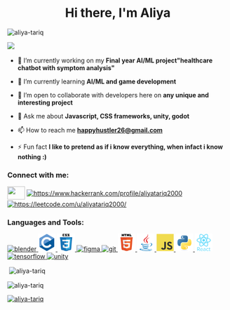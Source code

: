 <h1 align="center">Hi there, I'm Aliya <br>
 </h1>
 <p align="center">

  
</p>


<p align="left"> <img src="https://komarev.com/ghpvc/?username=aliya-tariq&label=Profile%20views&color=0e75b6&style=flat" alt="aliya-tariq" /> </p>
 <img src ="https://media2.dev.to/dynamic/image/width=800%2Cheight=%2Cfit=scale-down%2Cgravity=auto%2Cformat=auto/https%3A%2F%2Fdev-to-uploads.s3.amazonaws.com%2Fi%2F9mtznxfpdeuq48ed1el8.gif"/>
 
- 🔭 I’m currently working on my **Final year AI/ML project"healthcare chatbot with symptom analysis"**

- 🌱 I’m currently learning **AI/ML and game development**

- 👯 I’m open to collaborate with developers here on **any unique and interesting project**

- 💬 Ask me about **Javascript, CSS frameworks, unity, godot**

- 📫 How to reach me **happyhustler26@gmail.com**

- ⚡ Fun fact **I like to pretend as if i know everything, when infact i know nothing :)**

<h3 align="left">Connect with me:</h3>
<p align="left">
<a href="https://linkedin.com/in/www.linkedin.com/in/aliya-tariq-a51665203" target="blank"><img align="center" src="HTTP://www.linkedin.com/in/aliya-tariq-a51665203" alt="" height="30" width="40" /></a>
<a href="https://www.hackerrank.com/https://www.hackerrank.com/profile/aliyatariq2000" target="blank"><img align="center" src="https://raw.githubusercontent.com/rahuldkjain/github-profile-readme-generator/master/src/images/icons/Social/hackerrank.svg" alt="https://www.hackerrank.com/profile/aliyatariq2000" height="30" width="40" /></a>
<a href="https://www.leetcode.com/https://leetcode.com/u/aliyatariq2000/" target="blank"><img align="center" src="https://raw.githubusercontent.com/rahuldkjain/github-profile-readme-generator/master/src/images/icons/Social/leet-code.svg" alt="https://leetcode.com/u/aliyatariq2000/" height="30" width="40" /></a>
</p>

<h3 align="left">Languages and Tools:</h3>
<p align="left"> <a href="https://www.blender.org/" target="_blank" rel="noreferrer"> <img src="https://download.blender.org/branding/community/blender_community_badge_white.svg" alt="blender" width="40" height="40"/> </a> <a href="https://www.cprogramming.com/" target="_blank" rel="noreferrer"> <img src="https://raw.githubusercontent.com/devicons/devicon/master/icons/c/c-original.svg" alt="c" width="40" height="40"/> </a> <a href="https://www.w3schools.com/css/" target="_blank" rel="noreferrer"> <img src="https://raw.githubusercontent.com/devicons/devicon/master/icons/css3/css3-original-wordmark.svg" alt="css3" width="40" height="40"/> </a> <a href="https://www.figma.com/" target="_blank" rel="noreferrer"> <img src="https://www.vectorlogo.zone/logos/figma/figma-icon.svg" alt="figma" width="40" height="40"/> </a> <a href="https://git-scm.com/" target="_blank" rel="noreferrer"> <img src="https://www.vectorlogo.zone/logos/git-scm/git-scm-icon.svg" alt="git" width="40" height="40"/> </a> <a href="https://www.w3.org/html/" target="_blank" rel="noreferrer"> <img src="https://raw.githubusercontent.com/devicons/devicon/master/icons/html5/html5-original-wordmark.svg" alt="html5" width="40" height="40"/> </a> <a href="https://www.java.com" target="_blank" rel="noreferrer"> <img src="https://raw.githubusercontent.com/devicons/devicon/master/icons/java/java-original.svg" alt="java" width="40" height="40"/> </a> <a href="https://developer.mozilla.org/en-US/docs/Web/JavaScript" target="_blank" rel="noreferrer"> <img src="https://raw.githubusercontent.com/devicons/devicon/master/icons/javascript/javascript-original.svg" alt="javascript" width="40" height="40"/> </a> <a href="https://www.python.org" target="_blank" rel="noreferrer"> <img src="https://raw.githubusercontent.com/devicons/devicon/master/icons/python/python-original.svg" alt="python" width="40" height="40"/> </a> <a href="https://reactjs.org/" target="_blank" rel="noreferrer"> <img src="https://raw.githubusercontent.com/devicons/devicon/master/icons/react/react-original-wordmark.svg" alt="react" width="40" height="40"/> </a> <a href="https://www.tensorflow.org" target="_blank" rel="noreferrer"> <img src="https://www.vectorlogo.zone/logos/tensorflow/tensorflow-icon.svg" alt="tensorflow" width="40" height="40"/> </a> <a href="https://unity.com/" target="_blank" rel="noreferrer"> <img src="https://www.vectorlogo.zone/logos/unity3d/unity3d-icon.svg" alt="unity" width="40" height="40"/> </a> </p>



<p>&nbsp;<img align="center" src="https://github-readme-stats.vercel.app/api?username=aliya-tariq&show_icons=true&locale=en" alt="aliya-tariq" /></p>

<p><img align="center" src="https://github-readme-streak-stats.herokuapp.com/?user=aliya-tariq&" alt="aliya-tariq" /></p>




<p align="left"> <a href="https://github.com/ryo-ma/github-profile-trophy"><img src="https://github-profile-trophy.vercel.app/?username=aliya-tariq" alt="aliya-tariq" /></a> </p>




